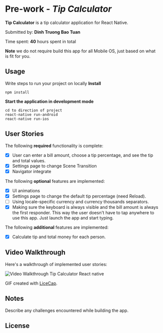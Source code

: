 
# Pre-work - *Tip Calculator*

**Tip Calculator** is a tip calculator application for React Native.

Submitted by: **Dinh Truong Bao Tuan**

Time spent: **40** hours spent in total

**Note** we do not require build this app for all Mobile OS, just based on what is fit for you.

## Usage

Write steps to run your project on locally
**Install**
```
npm install
```

**Start the application in development mode**
```
cd to direction of project
react-native run-android
react-native run-ios
```

## User Stories

The following **required** functionality is complete:

* [x] User can enter a bill amount, choose a tip percentage, and see the tip and total values.
* [x] Settings page to change Scene Transition
* [x] Navigator integrate

The following **optional** features are implemented:
* [x] UI animations
* [x] Settings page to change the default tip percentage (need Reload).
* [ ] Using locale-specific currency and currency thousands separators.
* [x] Making sure the keyboard is always visible and the bill amount is always the first responder. This way the user doesn't have to tap anywhere to use this app. Just launch the app and start typing.

The following **additional** features are implemented:

- [x] Calculate tip and total money for each person.

## Video Walkthrough

Here's a walkthrough of implemented user stories:

<img src='http://i.imgur.com/ZJAaH6s.gif' title='Video Walkthrough Tip Calculator React native' width='' alt='Video Walkthrough Tip Calculator React native' />

GIF created with [LiceCap](http://www.cockos.com/licecap/).

## Notes

Describe any challenges encountered while building the app.

## License
